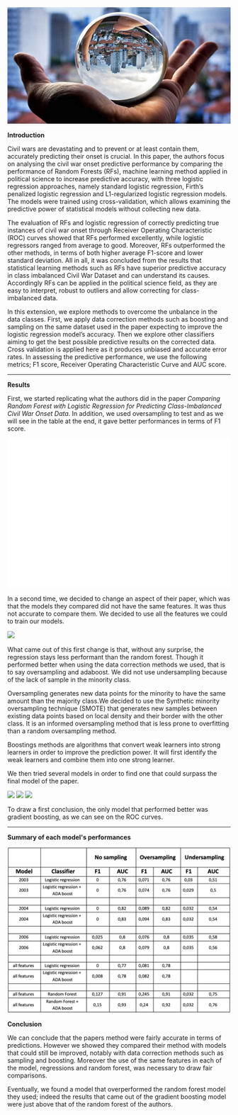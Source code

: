 <img src="img.jpeg">

**Introduction**

Civil wars are devastating and to prevent or at least contain them, accurately predicting their onset is crucial. In this paper, the authors focus on analysing the civil war onset predictive performance by comparing the performance of Random Forests (RFs), machine learning method applied in political science to increase predictive accuracy, with three logistic regression approaches, namely standard logistic regression, Firth’s penalized logistic regression and L1-regularized logistic regression models. The models were trained using cross-validation, which allows examining the predictive power of statistical models without collecting new data.

The evaluation of RFs and logistic regression of correctly predicting true instances of civil war onset through Receiver Operating Characteristic (ROC) curves showed that RFs performed excellently, while logistic regressors ranged from average to good. Moreover, RFs outperformed the other methods, in terms of both higher average F1-score and lower standard deviation. All in all, it was concluded from the results that statistical learning methods such as RFs have superior predictive accuracy in class imbalanced Civil War Dataset and can understand its causes. Accordingly RFs can be applied in the political science field, as they are easy to interpret, robust to outliers and allow correcting for class-imbalanced data.

In this extension, we explore methods to overcome the unbalance in the data classes. First, we apply data correction methods such as boosting and sampling on the same dataset used in the paper expecting to improve the logistic regression model’s accuracy. Then we explore other classifiers aiming to get the best possible predictive results on the corrected data. Cross validation is applied here as it produces unbiased and accurate error rates. In assessing the predictive performance, we use the following metrics; F1 score, Receiver Operating Characteristic Curve and AUC score.

<hr class="solid">

**Results**

First, we started replicating what the authors did in the paper *Comparing Random Forest with Logistic Regression for
Predicting Class-Imbalanced Civil War Onset Data*. In addition, we used oversampling to test and as we will see in the table at the end, it gave better performances in terms of F1 score.

<img src="images/final/LR_replication.png">

In a second time, we decided to change an aspect of their paper, which was that the models they compared did not have the same features. It was thus not accurate to compare them. We decided to use all the features we could to train our models.

<img src="images/final/LR_RF_separate_figures_replication_all_features.png">

What came out of this first change is that, without any surprise, the regression stays less performant than the random forest. Though it performed better when using the data correction methods we used, that is to say oversampling and adaboost. We did not use undersampling because of the lack of sample in the minority class.

Oversampling generates new data points for the minority to have the same amount than the majority class.We decided to use the Synthetic minority oversampling technique (SMOTE) that generates new samples between existing data points based on local density and their border with the other class. It is an informed oversampling method that is less prone to overfitting than a random oversampling method.

Boostings methods are algorithms that convert weak learners into strong learners in order to improve the prediction power. It will first identify the weak learners and combine them into one strong learner. 

We then tried several models in order to find one that could surpass the final model of the paper.

<img src="images/final/KNN.png">

<img src="images/final/linear_SVM.png">

<img src="images/final/gradient_boost_all_features.png">

To draw a first conclusion, the only model that performed better was gradient boosting, as we can see on the ROC curves.

<hr class="solid">

**Summary of each model's performances**

<p align="center">
<img src="images/table.png" width = 700>
</p>

**Conclusion**
  
We can conclude that the papers method were fairly accurate in terms of predictions. However we showed they compared their method with models that could still be improved, notably with data correction methods such as sampling and boosting. 
Moreover the use of the same features in each of the model, regressions and random forest, was necessary to draw fair comparisons.

Eventually, we found a model that overperformed the random forest model they used; indeed the results that came out of the gradient boosting model were just above that of the random forest of the authors. 


